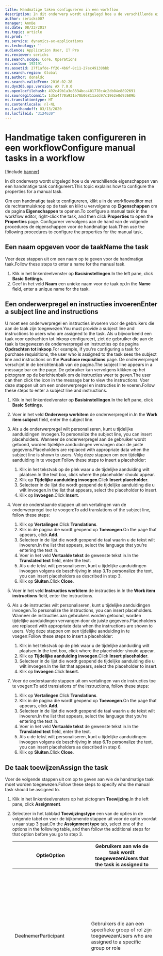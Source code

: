 ```yaml
---
title: Handmatige taken configureren in een workflow
description: In dit onderwerp wordt uitgelegd hoe u de verschillende eigenschappen van een handmatige taak configureert.
author: sericks007
manager: AnnBe
ms.date: 08/23/2017
ms.topic: article
ms.prod: ''
ms.service: dynamics-ax-applications
ms.technology: ''
audience: Application User, IT Pro
ms.reviewer: sericks
ms.search.scope: Core, Operations
ms.custom: 192191
ms.assetid: 27f1afde-ff26-4b6f-8c11-27ec49130bbb
ms.search.region: Global
ms.author: donaldc
ms.search.validFrom: 2016-02-28
ms.dyn365.ops.version: AX 7.0.0
ms.openlocfilehash: 492c49b1a3e8334bca401770c4c2db04e8892691
ms.sourcegitcommit: 1d5a4f70a931e78b06811add97c1962e8d93689b
ms.translationtype: HT
ms.contentlocale: nl-NL
ms.lasthandoff: 03/13/2020
ms.locfileid: "3124630"
---
```

# <a name="configure-manual-tasks-in-a-workflow"></a><span data-ttu-id="1e7c2-103">Handmatige taken configureren in een workflow</span><span class="sxs-lookup"><span data-stu-id="1e7c2-103">Configure manual tasks in a workflow</span></span>

[!include [banner](../includes/banner.md)]

<span data-ttu-id="1e7c2-104">In dit onderwerp wordt uitgelegd hoe u de verschillende eigenschappen van een handmatige taak configureert.</span><span class="sxs-lookup"><span data-stu-id="1e7c2-104">This topic explains how to configure the properties for a manual task.</span></span>

<span data-ttu-id="1e7c2-105">Om een handmatige taak te configureren, klikt u in de workfloweditor met de rechtermuisknop op de taak en klikt u vervolgens op **Eigenschappen** om de pagina **Eigenschappen** te openen.</span><span class="sxs-lookup"><span data-stu-id="1e7c2-105">To configure a manual task in the workflow editor, right-click the task, and then click **Properties** to open the **Properties** page.</span></span> <span data-ttu-id="1e7c2-106">Configureer vervolgens aan de hand van de volgende procedures de eigenschappen voor de handmatige taak.</span><span class="sxs-lookup"><span data-stu-id="1e7c2-106">Then use the following procedures to configure the properties for the manual task.</span></span>

## <a name="name-the-task"></a><span data-ttu-id="1e7c2-107">Een naam opgeven voor de taak</span><span class="sxs-lookup"><span data-stu-id="1e7c2-107">Name the task</span></span>

<span data-ttu-id="1e7c2-108">Voer deze stappen uit om een naam op te geven voor de handmatige taak.</span><span class="sxs-lookup"><span data-stu-id="1e7c2-108">Follow these steps to enter a name for the manual task.</span></span>

1. <span data-ttu-id="1e7c2-109">Klik in het linkerdeelvenster op **Basisinstellingen**.</span><span class="sxs-lookup"><span data-stu-id="1e7c2-109">In the left pane, click **Basic Settings**.</span></span>
2. <span data-ttu-id="1e7c2-110">Geef in het veld **Naam** een unieke naam voor de taak op.</span><span class="sxs-lookup"><span data-stu-id="1e7c2-110">In the **Name** field, enter a unique name for the task.</span></span>

## <a name="enter-a-subject-line-and-instructions"></a><span data-ttu-id="1e7c2-111">Een onderwerpregel en instructies invoeren</span><span class="sxs-lookup"><span data-stu-id="1e7c2-111">Enter a subject line and instructions</span></span>

<span data-ttu-id="1e7c2-112">U moet een onderwerpregel en instructies invoeren voor de gebruikers die aan de taak zijn toegewezen.</span><span class="sxs-lookup"><span data-stu-id="1e7c2-112">You must provide a subject line and instructions to users who are assigned to the task.</span></span> <span data-ttu-id="1e7c2-113">Als u bijvoorbeeld een taak voor opdrachten tot inkoop configureert, ziet de gebruiker die aan de taak is toegewezen de onderwerpregel en instructies op de pagina **Opdrachten tot inkoop**.</span><span class="sxs-lookup"><span data-stu-id="1e7c2-113">For example, if you're configuring a task for purchase requisitions, the user who is assigned to the task sees the subject line and instructions on the **Purchase requisitions** page.</span></span> <span data-ttu-id="1e7c2-114">De onderwerpregel verschijnt in de berichtenbalk van de pagina.</span><span class="sxs-lookup"><span data-stu-id="1e7c2-114">The subject line appears in a message bar on the page.</span></span> <span data-ttu-id="1e7c2-115">De gebruiker kan vervolgens klikken op het pictogram op de berichtenbalk om de instructies weer te geven.</span><span class="sxs-lookup"><span data-stu-id="1e7c2-115">The user can then click the icon in the message bar to view the instructions.</span></span> <span data-ttu-id="1e7c2-116">Voer deze stappen uit om een onderwerpregel en instructies in te voeren.</span><span class="sxs-lookup"><span data-stu-id="1e7c2-116">Follow these steps to enter a subject line and instructions.</span></span>

1. <span data-ttu-id="1e7c2-117">Klik in het linkerdeelvenster op **Basisinstellingen**.</span><span class="sxs-lookup"><span data-stu-id="1e7c2-117">In the left pane, click **Basic Settings**.</span></span>
2. <span data-ttu-id="1e7c2-118">Voer in het veld **Onderwerp werkitem** de onderwerpregel in.</span><span class="sxs-lookup"><span data-stu-id="1e7c2-118">In the **Work item subject** field, enter the subject line.</span></span>
3. <span data-ttu-id="1e7c2-119">Als u de onderwerpregel wilt personaliseren, kunt u tijdelijke aanduidingen invoegen.</span><span class="sxs-lookup"><span data-stu-id="1e7c2-119">To personalize the subject line, you can insert placeholders.</span></span> <span data-ttu-id="1e7c2-120">Wanneer de onderwerpregel aan de gebruiker wordt getoond, worden tijdelijke aanduidingen vervangen door de juiste gegevens.</span><span class="sxs-lookup"><span data-stu-id="1e7c2-120">Placeholders are replaced with appropriate data when the subject line is shown to users.</span></span> <span data-ttu-id="1e7c2-121">Volg deze stappen om een tijdelijke aanduiding in te voegen:</span><span class="sxs-lookup"><span data-stu-id="1e7c2-121">Follow these steps to insert a placeholder:</span></span>

    1. <span data-ttu-id="1e7c2-122">Klik in het tekstvak op de plek waar u de tijdelijke aanduiding wilt plaatsen.</span><span class="sxs-lookup"><span data-stu-id="1e7c2-122">In the text box, click where the placeholder should appear.</span></span>
    2. <span data-ttu-id="1e7c2-123">Klik op **Tijdelijke aanduiding invoegen**.</span><span class="sxs-lookup"><span data-stu-id="1e7c2-123">Click **Insert placeholder**.</span></span>
    3. <span data-ttu-id="1e7c2-124">Selecteer in de lijst die wordt geopend de tijdelijke aanduiding die u wilt invoegen.</span><span class="sxs-lookup"><span data-stu-id="1e7c2-124">In the list that appears, select the placeholder to insert.</span></span>
    4. <span data-ttu-id="1e7c2-125">Klik op **Invoegen**.</span><span class="sxs-lookup"><span data-stu-id="1e7c2-125">Click **Insert**.</span></span>

4. <span data-ttu-id="1e7c2-126">Voer de onderstaande stappen uit om vertalingen van de onderwerpregel toe te voegen:</span><span class="sxs-lookup"><span data-stu-id="1e7c2-126">To add translations of the subject line, follow these steps:</span></span>

    1. <span data-ttu-id="1e7c2-127">Klik op **Vertalingen**.</span><span class="sxs-lookup"><span data-stu-id="1e7c2-127">Click **Translations**.</span></span>
    2. <span data-ttu-id="1e7c2-128">Klik in de pagina die wordt geopend op **Toevoegen**.</span><span class="sxs-lookup"><span data-stu-id="1e7c2-128">On the page that appears, click **Add**.</span></span>
    3. <span data-ttu-id="1e7c2-129">Selecteer in de lijst die wordt geopend de taal waarin u de tekst wilt invoeren.</span><span class="sxs-lookup"><span data-stu-id="1e7c2-129">In the list that appears, select the language that you're entering the text in.</span></span>
    4. <span data-ttu-id="1e7c2-130">Voer in het veld **Vertaalde tekst** de gewenste tekst in.</span><span class="sxs-lookup"><span data-stu-id="1e7c2-130">In the **Translated text** field, enter the text.</span></span>
    5. <span data-ttu-id="1e7c2-131">Als u de tekst wilt personaliseren, kunt u tijdelijke aanduidingen invoegen volgens de beschrijving in stap 3.</span><span class="sxs-lookup"><span data-stu-id="1e7c2-131">To personalize the text, you can insert placeholders as described in step 3.</span></span>
    6. <span data-ttu-id="1e7c2-132">Klik op **Sluiten**.</span><span class="sxs-lookup"><span data-stu-id="1e7c2-132">Click **Close**.</span></span>

5. <span data-ttu-id="1e7c2-133">Voer in het veld **Instructies werkitem** de instructies in.</span><span class="sxs-lookup"><span data-stu-id="1e7c2-133">In the **Work item instructions** field, enter the instructions.</span></span>
6. <span data-ttu-id="1e7c2-134">Als u de instructies wilt personaliseren, kunt u tijdelijke aanduidingen invoegen.</span><span class="sxs-lookup"><span data-stu-id="1e7c2-134">To personalize the instructions, you can insert placeholders.</span></span> <span data-ttu-id="1e7c2-135">Wanneer de instructies aan gebruikers worden getoond, worden tijdelijke aanduidingen vervangen door de juiste gegevens.</span><span class="sxs-lookup"><span data-stu-id="1e7c2-135">Placeholders are replaced with appropriate data when the instructions are shown to users.</span></span> <span data-ttu-id="1e7c2-136">Volg deze stappen om een tijdelijke aanduiding in te voegen:</span><span class="sxs-lookup"><span data-stu-id="1e7c2-136">Follow these steps to insert a placeholder:</span></span>

    1. <span data-ttu-id="1e7c2-137">Klik in het tekstvak op de plek waar u de tijdelijke aanduiding wilt plaatsen.</span><span class="sxs-lookup"><span data-stu-id="1e7c2-137">In the text box, click where the placeholder should appear.</span></span>
    2. <span data-ttu-id="1e7c2-138">Klik op **Tijdelijke aanduiding invoegen**.</span><span class="sxs-lookup"><span data-stu-id="1e7c2-138">Click **Insert placeholder**.</span></span>
    3. <span data-ttu-id="1e7c2-139">Selecteer in de lijst die wordt geopend de tijdelijke aanduiding die u wilt invoegen.</span><span class="sxs-lookup"><span data-stu-id="1e7c2-139">In the list that appears, select the placeholder to insert.</span></span>
    4. <span data-ttu-id="1e7c2-140">Klik op **Invoegen**.</span><span class="sxs-lookup"><span data-stu-id="1e7c2-140">Click **Insert**.</span></span>

7. <span data-ttu-id="1e7c2-141">Voer de onderstaande stappen uit om vertalingen van de instructies toe te voegen:</span><span class="sxs-lookup"><span data-stu-id="1e7c2-141">To add translations of the instructions, follow these steps:</span></span>

    1. <span data-ttu-id="1e7c2-142">Klik op **Vertalingen**.</span><span class="sxs-lookup"><span data-stu-id="1e7c2-142">Click **Translations**.</span></span>
    2. <span data-ttu-id="1e7c2-143">Klik in de pagina die wordt geopend op **Toevoegen**.</span><span class="sxs-lookup"><span data-stu-id="1e7c2-143">On the page that appears, click **Add**.</span></span>
    3. <span data-ttu-id="1e7c2-144">Selecteer in de lijst die wordt geopend de taal waarin u de tekst wilt invoeren.</span><span class="sxs-lookup"><span data-stu-id="1e7c2-144">In the list that appears, select the language that you're entering the text in.</span></span>
    4. <span data-ttu-id="1e7c2-145">Voer in het veld **Vertaalde tekst** de gewenste tekst in.</span><span class="sxs-lookup"><span data-stu-id="1e7c2-145">In the **Translated text** field, enter the text.</span></span>
    5. <span data-ttu-id="1e7c2-146">Als u de tekst wilt personaliseren, kunt u tijdelijke aanduidingen invoegen volgens de beschrijving in stap 6.</span><span class="sxs-lookup"><span data-stu-id="1e7c2-146">To personalize the text, you can insert placeholders as described in step 6.</span></span>
    6. <span data-ttu-id="1e7c2-147">Klik op **Sluiten**.</span><span class="sxs-lookup"><span data-stu-id="1e7c2-147">Click **Close**.</span></span>

## <a name="assign-the-task"></a><span data-ttu-id="1e7c2-148">De taak toewijzen</span><span class="sxs-lookup"><span data-stu-id="1e7c2-148">Assign the task</span></span>

<span data-ttu-id="1e7c2-149">Voer de volgende stappen uit om op te geven aan wie de handmatige taak moet worden toegewezen.</span><span class="sxs-lookup"><span data-stu-id="1e7c2-149">Follow these steps to specify who the manual task should be assigned to.</span></span>

1. <span data-ttu-id="1e7c2-150">Klik in het linkerdeelvensters op het pictogram **Toewijzing**.</span><span class="sxs-lookup"><span data-stu-id="1e7c2-150">In the left pane, click **Assignment**.</span></span>
2. <span data-ttu-id="1e7c2-151">Selecteer in het tabblad **Toewijzingstype** een van de opties in de volgende tabel en voer de bijkomende stappen uit voor de optie voordat u naar stap 3 gaat.</span><span class="sxs-lookup"><span data-stu-id="1e7c2-151">On the **Assignment type** tab, select one of the options in the following table, and then follow the additional steps for that option before you go to step 3.</span></span>

    <table>
    <thead>
    <tr>
    <th><span data-ttu-id="1e7c2-152">Optie</span><span class="sxs-lookup"><span data-stu-id="1e7c2-152">Option</span></span></th>
    <th><span data-ttu-id="1e7c2-153">Gebruikers aan wie de taak wordt toegewezen</span><span class="sxs-lookup"><span data-stu-id="1e7c2-153">Users that the task is assigned to</span></span></th>
    <th><span data-ttu-id="1e7c2-154">Bijkomende stappen</span><span class="sxs-lookup"><span data-stu-id="1e7c2-154">Additional steps</span></span></th>
    </tr>
    </thead>
    <tbody>
    <tr>
    <td><span data-ttu-id="1e7c2-155">Deelnemer</span><span class="sxs-lookup"><span data-stu-id="1e7c2-155">Participant</span></span></td>
    <td><span data-ttu-id="1e7c2-156">Gebruikers die aan een specifieke groep of rol zijn toegewezen</span><span class="sxs-lookup"><span data-stu-id="1e7c2-156">Users who are assigned to a specific group or role</span></span></td>
    <td>
    <ol>
    <li><span data-ttu-id="1e7c2-157">Selecteer op het tabblad <strong>Op rol gebaseerd</strong> de optie <strong>Deelnemer</strong> en selecteer vervolgens in de lijst <strong>Type deelnemer</strong> het type groep of rol waaraan u de taak wilt toewijzen.</span><span class="sxs-lookup"><span data-stu-id="1e7c2-157">After you select <strong>Participant</strong>, on the <strong>Role based</strong> tab, in the <strong>Type of participant</strong> list, select the type of group or role to assign the task to.</span></span></li>
    <li><span data-ttu-id="1e7c2-158">Selecteer in de lijst <strong>Deelnemer</strong> de groep of rol waaraan u de taak wilt toewijzen.</span><span class="sxs-lookup"><span data-stu-id="1e7c2-158">In the <strong>Participant</strong> list, select the group or role to assign the task to.</span></span></li>
    </ol>
    </td>
    </tr>
    <tr>
    <td><span data-ttu-id="1e7c2-159">Hiërarchie</span><span class="sxs-lookup"><span data-stu-id="1e7c2-159">Hierarchy</span></span></td>
    <td><span data-ttu-id="1e7c2-160">Gebruikers in een specifieke organisatiehiërarchie</span><span class="sxs-lookup"><span data-stu-id="1e7c2-160">Users in a specific organizational hierarchy</span></span></td>
    <td>
    <ol>
    <li><span data-ttu-id="1e7c2-161">Selecteer op het tabblad <strong>Hiërarchieselectie</strong> de optie <strong>Hiërarchie</strong> en selecteer vervolgens in de lijst <strong>Type hiërarchie</strong> het type hiërarchie waaraan u de taak wilt toewijzen.</span><span class="sxs-lookup"><span data-stu-id="1e7c2-161">After you select <strong>Hierarchy</strong>, on the <strong>Hierarchy selection</strong> tab, in the <strong>Hierarchy type</strong> list, select the type of hierarchy to assign the task to.</span></span></li>
    <li><span data-ttu-id="1e7c2-162">Het systeem moet een bereik van gebruikersnamen uit de hiërarchie ophalen.</span><span class="sxs-lookup"><span data-stu-id="1e7c2-162">The system must retrieve a range of user names from the hierarchy.</span></span> <span data-ttu-id="1e7c2-163">Deze namen vertegenwoordigen gebruikers waaraan de taak kan worden toegewezen.</span><span class="sxs-lookup"><span data-stu-id="1e7c2-163">These names represent users that the task can be assigned to.</span></span> <span data-ttu-id="1e7c2-164">Volg deze stappen om het beginpunt en eindpunt van het bereik op te geven voor gebruikersnamen die het systeem ophaalt:</span><span class="sxs-lookup"><span data-stu-id="1e7c2-164">Follow these steps to specify the starting point and ending point of the range of user names that the system retrieves:</span></span> <ol>
    <li><span data-ttu-id="1e7c2-165">Geef het beginpunt op door een persoon te selecteren in de lijst <strong>Beginnen vanaf</strong>.</span><span class="sxs-lookup"><span data-stu-id="1e7c2-165">To specify the starting point, select a person in the <strong>Start from</strong> list.</span></span></li>
    <li><span data-ttu-id="1e7c2-166">Klik op <strong>Voorwaarde toevoegen</strong> om het eindpunt op te geven.</span><span class="sxs-lookup"><span data-stu-id="1e7c2-166">To specify the ending point, click <strong>Add condition</strong>.</span></span> <span data-ttu-id="1e7c2-167">Geef vervolgens een voorwaarde op die bepaalt bij welk punt in de hiërarchie stopt met het ophalen van namen.</span><span class="sxs-lookup"><span data-stu-id="1e7c2-167">Then enter a condition that determines where in the hierarchy the system stops retrieving names.</span></span></li>
    </ol>
    </li>
    <li><span data-ttu-id="1e7c2-168">Geeft op het tabblad <strong>Hiërarchieopties</strong> op aan welke gebruikers in het bereik de taak moet worden toegewezen:</span><span class="sxs-lookup"><span data-stu-id="1e7c2-168">On the <strong>Hierarchy options</strong> tab, specify which users in the range the task should be assigned to:</span></span> <ul>
    <li><span data-ttu-id="1e7c2-169"><strong>Aan alle opgehaalde gebruikers toewijzen</strong>: de taak wordt toegewezen aan alle gebruikers in het bereik.</span><span class="sxs-lookup"><span data-stu-id="1e7c2-169"><strong>Assign to all users retrieved</strong> – The task is assigned to all users in the range.</span></span></li>
    <li><span data-ttu-id="1e7c2-170"><strong>Alleen aan laatst opgehaalde gebruiker toewijzen</strong>: de taak wordt alleen aan de laatste gebruiker in het bereik toegewezen.</span><span class="sxs-lookup"><span data-stu-id="1e7c2-170"><strong>Assign only to last user retrieved</strong> – The task is assigned to only the last user in the range.</span></span></li>
    <li><span data-ttu-id="1e7c2-171"><strong>Gebruikers met de volgende status uitsluiten</strong>: de taak wordt niet toegewezen aan een gebruiker in het bereik die aan een specifieke voorwaarde voldoet.</span><span class="sxs-lookup"><span data-stu-id="1e7c2-171"><strong>Exclude users with the following condition</strong> – The task isn't assigned to users in the range who meet a specific condition.</span></span> <span data-ttu-id="1e7c2-172">Klik op <strong>Voorwaarde toevoegen</strong> om de voorwaarde op te geven.</span><span class="sxs-lookup"><span data-stu-id="1e7c2-172">Click <strong>Add condition</strong> to specify the condition.</span></span></li>
    </ul>
    </li>
    </ol>
    </td>
    </tr>
    <tr>
    <td><span data-ttu-id="1e7c2-173">Werkstroomgebruiker</span><span class="sxs-lookup"><span data-stu-id="1e7c2-173">Workflow user</span></span></td>
    <td><span data-ttu-id="1e7c2-174">Gebruikers in de huidige workflow</span><span class="sxs-lookup"><span data-stu-id="1e7c2-174">Users in the current workflow</span></span></td>
    <td>
    <ul>
    <li><span data-ttu-id="1e7c2-175">Selecteer op het tabblad <strong>Workflowgebruiker</strong> de optie <strong>Workflowgebruiker</strong>. Selecteer dan in de lijst <strong>Workflowgebruiker</strong> een gebruiker die aan de workflow deelneemt.</span><span class="sxs-lookup"><span data-stu-id="1e7c2-175">After you select <strong>Workflow user</strong>, on the <strong>Workflow user</strong> tab, in the <strong>Workflow user</strong> list, select a user who participates in the workflow.</span></span></li>
    </ul>
    </td>
    </tr>
    <tr>
    <td><span data-ttu-id="1e7c2-176">Gebruiker</span><span class="sxs-lookup"><span data-stu-id="1e7c2-176">User</span></span></td>
    <td><span data-ttu-id="1e7c2-177">Specifieke gebruikers</span><span class="sxs-lookup"><span data-stu-id="1e7c2-177">Specific users</span></span></td>
    <td>
    <ol>
    <li><span data-ttu-id="1e7c2-178">Selecteer <strong>Gebruiker</strong> en klik op het tabblad <strong>Gebruiker</strong>.</span><span class="sxs-lookup"><span data-stu-id="1e7c2-178">After you select <strong>User</strong>, click the <strong>User</strong> tab.</span></span></li>
    <li><span data-ttu-id="1e7c2-179">De lijst <strong>Beschikbare gebruikers</strong> bevat alle gebruikers.</span><span class="sxs-lookup"><span data-stu-id="1e7c2-179">The <strong>Available users</strong> list includes all users.</span></span> <span data-ttu-id="1e7c2-180">Selecteer de gebruikers aan wie u de taak wilt toewijzen en verplaats deze gebruikers naar de lijst <strong>Geselecteerde gebruikers</strong>.</span><span class="sxs-lookup"><span data-stu-id="1e7c2-180">Select the users to assign the task to, and then move those users to the <strong>Selected users</strong> list.</span></span></li>
    </ol>
    </td>
    </tr>
    <tr>
    <td><span data-ttu-id="1e7c2-181">Wachtrij</span><span class="sxs-lookup"><span data-stu-id="1e7c2-181">Queue</span></span></td>
    <td><span data-ttu-id="1e7c2-182">Een wachtrij voor werkitems</span><span class="sxs-lookup"><span data-stu-id="1e7c2-182">A work item queue</span></span></td>
    <td>
    <ol>
    <li><span data-ttu-id="1e7c2-183">Selecteer het tabblad <strong>Wachtrij</strong> en klik op het tabblad <strong>Wachtrijgebaseerd</strong>.</span><span class="sxs-lookup"><span data-stu-id="1e7c2-183">After you select <strong>Queue</strong>, click the <strong>Queue based</strong> tab.</span></span></li>
    <li><span data-ttu-id="1e7c2-184">Voer deze stappen uit om de taak aan een specifieke wachtrij toe te wijzen:</span><span class="sxs-lookup"><span data-stu-id="1e7c2-184">To assign the task to a specific queue, follow these steps:</span></span> <ol>
    <li><span data-ttu-id="1e7c2-185">Selecteer in de lijst <strong>Wachtrijtype</strong> de waarde <strong>Wachtrijen voor werkitems</strong>.</span><span class="sxs-lookup"><span data-stu-id="1e7c2-185">In the <strong>Queue type</strong> list, select <strong>Work item queues</strong>.</span></span></li>
    <li><span data-ttu-id="1e7c2-186">Selecteer in de lijst <strong>Wachtrijnaam</strong> de gewenste wachtrij.</span><span class="sxs-lookup"><span data-stu-id="1e7c2-186">In the <strong>Queue name</strong> list, select the queue.</span></span></li>
    </ol>
    </li>
    <li><span data-ttu-id="1e7c2-187">Als een specifieke voorwaarde moet bepalen aan welke wachtrij de taak wordt toegewezen, volgt u deze stappen:</span><span class="sxs-lookup"><span data-stu-id="1e7c2-187">If a specific condition should determine which queue the task is assigned to, follow these steps:</span></span> <ol>
    <li><span data-ttu-id="1e7c2-188">Selecteer in de lijst <strong>Wachtrijtype</strong> de waarde <strong>Voorwaardelijke wachtrijen voor werkitems</strong>.</span><span class="sxs-lookup"><span data-stu-id="1e7c2-188">In the <strong>Queue type</strong> list, select <strong>Conditional work item queues</strong>.</span></span></li>
    <li><span data-ttu-id="1e7c2-189">Selecteer in de lijst <strong>Wachtrijnaam</strong> de waarde <strong>Voorwaardelijke wachtrij</strong>.</span><span class="sxs-lookup"><span data-stu-id="1e7c2-189">In the <strong>Queue name</strong> list, select <strong>Conditional queue</strong>.</span></span></li>
    </ol>
    </li>
    </ol>
    <blockquote>[!NOTE] <span data-ttu-id="1e7c2-190">Deze optie wordt alleen bij enkele workflows toegepast, zoals Aanvraagbeheer.</span><span class="sxs-lookup"><span data-stu-id="1e7c2-190">This option is used for only a few workflows, such as Case management.</span></span></blockquote>
    </td>
    </tr>
    </tbody>
    </table>

3. <span data-ttu-id="1e7c2-191">Geef op het tabblad **Tijdslimiet** in het veld **Duur** aan hoeveel tijd de gebruiker heeft om de taak uit te voeren.</span><span class="sxs-lookup"><span data-stu-id="1e7c2-191">On the **Time limit** tab, in the **Duration** field, specify how much time the user has to complete the task.</span></span> <span data-ttu-id="1e7c2-192">Een van de volgende opties selecteren:</span><span class="sxs-lookup"><span data-stu-id="1e7c2-192">Select one of the following options:</span></span>

    - <span data-ttu-id="1e7c2-193">**Uren**: voer het aantal uren in dat de gebruiker heeft om de taak uit te voeren.</span><span class="sxs-lookup"><span data-stu-id="1e7c2-193">**Hours** – Enter the number of hours that the user has to complete the task.</span></span> <span data-ttu-id="1e7c2-194">Selecteer vervolgens de kalender die uw organisatie gebruikt en voer informatie in over de werkweek van uw organisatie.</span><span class="sxs-lookup"><span data-stu-id="1e7c2-194">Then select the calendar that your organization uses, and enter information about your organization's work week.</span></span>
    - <span data-ttu-id="1e7c2-195">**Dagen**: voer het aantal dagen in dat de gebruiker heeft om de taak uit te voeren.</span><span class="sxs-lookup"><span data-stu-id="1e7c2-195">**Days** – Enter the number of days that the user has to complete the task.</span></span> <span data-ttu-id="1e7c2-196">Selecteer vervolgens de kalender die uw organisatie gebruikt en voer informatie in over de werkweek van uw organisatie.</span><span class="sxs-lookup"><span data-stu-id="1e7c2-196">Then select the calendar that your organization uses, and enter information about your organization's work week.</span></span>
    - <span data-ttu-id="1e7c2-197">**Weken**: voer het aantal weken in dat de gebruiker heeft om de taak uit te voeren.</span><span class="sxs-lookup"><span data-stu-id="1e7c2-197">**Weeks** – Enter the number of weeks that the user has to complete the task.</span></span>
    - <span data-ttu-id="1e7c2-198">**Maanden**: selecteer de dag en week waarop de gebruiker de taak uiterlijk moet hebben voltooid.</span><span class="sxs-lookup"><span data-stu-id="1e7c2-198">**Months** – Select the day and week that the user must complete the task by.</span></span> <span data-ttu-id="1e7c2-199">U kunt bijvoorbeeld aangeven dat de gebruiker de taak uiterlijk moet hebben voltooid op de vrijdag in de derde week van de maand.</span><span class="sxs-lookup"><span data-stu-id="1e7c2-199">For example, you might want the user to complete the task by Friday of the third week of the month.</span></span>
    - <span data-ttu-id="1e7c2-200">**Jaren**: selecteer de dag, week en maand waarop de gebruiker de taak uiterlijk moet hebben voltooid.</span><span class="sxs-lookup"><span data-stu-id="1e7c2-200">**Years** – Select the day, week, and month that the user must complete the task by.</span></span> <span data-ttu-id="1e7c2-201">U kunt bijvoorbeeld aangeven dat de gebruiker de taak uiterlijk moet hebben voltooid op de vrijdag in de derde week van december.</span><span class="sxs-lookup"><span data-stu-id="1e7c2-201">For example, you might want the user to complete the task by Friday of the third week of December.</span></span>

    <span data-ttu-id="1e7c2-202">Als de gebruiker de taak niet binnen de toegekende tijd voltooit, wordt de taak achterstallig.</span><span class="sxs-lookup"><span data-stu-id="1e7c2-202">If the user doesn't complete the task in the allotted time, the task is overdue.</span></span> <span data-ttu-id="1e7c2-203">Een taak die achterstallig is, kan worden geëscaleerd op basis van de opties die u selecteert in het gebied **Escalatie** van deze pagina.</span><span class="sxs-lookup"><span data-stu-id="1e7c2-203">A task that is overdue can be escalated, based on the options that you select in the **Escalation** area of the page.</span></span>

## <a name="specify-what-happens-when-the-task-is-overdue"></a><span data-ttu-id="1e7c2-204">Aangeven wat moet gebeuren wanneer de taak achterstallig is</span><span class="sxs-lookup"><span data-stu-id="1e7c2-204">Specify what happens when the task is overdue</span></span>

<span data-ttu-id="1e7c2-205">Als een gebruiker de handmatige taak niet binnen de toegekende tijd voltooit, wordt de taak achterstallig.</span><span class="sxs-lookup"><span data-stu-id="1e7c2-205">If a user doesn't complete the manual task in the allotted time, the task is overdue.</span></span> <span data-ttu-id="1e7c2-206">Een taak die achterstallig is, kan worden geëscaleerd of automatisch aan een andere gebruiker worden toegewezen.</span><span class="sxs-lookup"><span data-stu-id="1e7c2-206">A task that is overdue can be escalated, or automatically assigned to another user.</span></span> <span data-ttu-id="1e7c2-207">Voer de volgende stappen uit om de taak te escaleren als deze achterstallig is.</span><span class="sxs-lookup"><span data-stu-id="1e7c2-207">Follow these steps to escalate the task if it's overdue.</span></span>

1. <span data-ttu-id="1e7c2-208">Klik in het linkerdeelvenster op **Escalatie**.</span><span class="sxs-lookup"><span data-stu-id="1e7c2-208">In the left pane, click **Escalation**.</span></span>
2. <span data-ttu-id="1e7c2-209">Vink het selectievakje **Escalatiepad gebruiken** aan om een escalatiepad te maken.</span><span class="sxs-lookup"><span data-stu-id="1e7c2-209">Select the **Use escalation path** check box to create an escalation path.</span></span> <span data-ttu-id="1e7c2-210">Het systeem wijst de taak automatisch toe aan de gebruikers die in het escalatiepad zijn vermeld.</span><span class="sxs-lookup"><span data-stu-id="1e7c2-210">The system automatically assigns the task to the users who are listed in the escalation path.</span></span> <span data-ttu-id="1e7c2-211">De volgende tabel kan bijvoorbeeld een escalatiepad voorstellen.</span><span class="sxs-lookup"><span data-stu-id="1e7c2-211">For example, the following table represents an escalation path.</span></span>

    | <span data-ttu-id="1e7c2-212">Reeks</span><span class="sxs-lookup"><span data-stu-id="1e7c2-212">Sequence</span></span> | <span data-ttu-id="1e7c2-213">Escalatiepad</span><span class="sxs-lookup"><span data-stu-id="1e7c2-213">Escalation path</span></span>      |
    |----------|----------------------|
    | <span data-ttu-id="1e7c2-214">1</span><span class="sxs-lookup"><span data-stu-id="1e7c2-214">1</span></span>        | <span data-ttu-id="1e7c2-215">Toewijzen aan: Diana</span><span class="sxs-lookup"><span data-stu-id="1e7c2-215">Assign to: Donna</span></span>     |
    | <span data-ttu-id="1e7c2-216">2</span><span class="sxs-lookup"><span data-stu-id="1e7c2-216">2</span></span>        | <span data-ttu-id="1e7c2-217">Toewijzen aan: Erica</span><span class="sxs-lookup"><span data-stu-id="1e7c2-217">Assign to: Erin</span></span>      |
    | <span data-ttu-id="1e7c2-218">3</span><span class="sxs-lookup"><span data-stu-id="1e7c2-218">3</span></span>        | <span data-ttu-id="1e7c2-219">Laatste actie: Afwijzen</span><span class="sxs-lookup"><span data-stu-id="1e7c2-219">Final action: Reject</span></span> |

    <span data-ttu-id="1e7c2-220">In dit voorbeeld wordt de achterstallige taak door het systeem automatisch toegewezen aan Diana.</span><span class="sxs-lookup"><span data-stu-id="1e7c2-220">In this example, the system assigns the overdue task to Donna.</span></span> <span data-ttu-id="1e7c2-221">Als Diana niet tijdig de taak voltooit, wordt de taak door het systeem toegewezen aan Erica.</span><span class="sxs-lookup"><span data-stu-id="1e7c2-221">If Donna doesn't complete the task in the allotted time, the system assigns the task to Erin.</span></span> <span data-ttu-id="1e7c2-222">Als Erica niet tijdig de taak voltooit, wijst het systeem het document af dat ter verwerking is ingediend.</span><span class="sxs-lookup"><span data-stu-id="1e7c2-222">If Erin doesn't complete the task in the allotted time, the system rejects the document that was submitted for processing.</span></span>

3. <span data-ttu-id="1e7c2-223">Klik op **Escalatie toevoegen** om gebruikers toe te voegen aan het escalatiepad.</span><span class="sxs-lookup"><span data-stu-id="1e7c2-223">To add a user to the escalation path, click **Add escalation**.</span></span> <span data-ttu-id="1e7c2-224">Selecteer in het tabblad **Toewijzingstype** een van de opties in de volgende tabel en voer de bijkomende stappen uit voor de optie voordat u naar stap 4 gaat.</span><span class="sxs-lookup"><span data-stu-id="1e7c2-224">On the **Assignment type** tab, select one of the options in the following table, and then follow the additional steps for that option before you go to step 4.</span></span>

    <table>
    <thead>
    <tr>
    <th><span data-ttu-id="1e7c2-225">Optie</span><span class="sxs-lookup"><span data-stu-id="1e7c2-225">Option</span></span></th>
    <th><span data-ttu-id="1e7c2-226">Gebruikers naar wie de taak wordt geëscaleerd</span><span class="sxs-lookup"><span data-stu-id="1e7c2-226">Users that the task is escalated to</span></span></th>
    <th><span data-ttu-id="1e7c2-227">Bijkomende stappen</span><span class="sxs-lookup"><span data-stu-id="1e7c2-227">Additional steps</span></span></th>
    </tr>
    </thead>
    <tbody>
    <tr>
    <td><span data-ttu-id="1e7c2-228">Hiërarchie</span><span class="sxs-lookup"><span data-stu-id="1e7c2-228">Hierarchy</span></span></td>
    <td><span data-ttu-id="1e7c2-229">Gebruikers in een specifieke organisatiehiërarchie</span><span class="sxs-lookup"><span data-stu-id="1e7c2-229">Users in a specific organizational hierarchy</span></span></td>
    <td>
    <ol>
    <li><span data-ttu-id="1e7c2-230">Selecteer op het tabblad <strong>Hiërarchieselectie</strong> de optie <strong>Hiërarchie</strong> en selecteer vervolgens in de lijst <strong>Type hiërarchie</strong> het type hiërarchie waarnaar u de taak wilt escaleren.</span><span class="sxs-lookup"><span data-stu-id="1e7c2-230">After you select <strong>Hierarchy</strong>, on the <strong>Hierarchy selection</strong> tab, in the <strong>Hierarchy type</strong> list, select the type of hierarchy to escalate the task to.</span></span></li>
    <li><span data-ttu-id="1e7c2-231">Het systeem moet een bereik van gebruikersnamen uit de hiërarchie ophalen.</span><span class="sxs-lookup"><span data-stu-id="1e7c2-231">The system must retrieve a range of user names from the hierarchy.</span></span> <span data-ttu-id="1e7c2-232">Deze namen vertegenwoordigen gebruikers waarnaar de taak kan worden geëscaleerd.</span><span class="sxs-lookup"><span data-stu-id="1e7c2-232">These names represent users that the task can be escalated to.</span></span> <span data-ttu-id="1e7c2-233">Volg deze stappen om het beginpunt en eindpunt van het bereik op te geven voor gebruikersnamen die het systeem ophaalt:</span><span class="sxs-lookup"><span data-stu-id="1e7c2-233">Follow these steps to specify the starting point and ending point of the range of user names that the system retrieves:</span></span> <ol>
    <li><span data-ttu-id="1e7c2-234">Geef het beginpunt op door een persoon te selecteren in de lijst <strong>Beginnen vanaf</strong>.</span><span class="sxs-lookup"><span data-stu-id="1e7c2-234">To specify the starting point, select a person in the <strong>Start from</strong> list.</span></span></li>
    <li><span data-ttu-id="1e7c2-235">Klik op <strong>Voorwaarde toevoegen</strong> om het eindpunt op te geven.</span><span class="sxs-lookup"><span data-stu-id="1e7c2-235">To specify the ending point, click <strong>Add condition</strong>.</span></span> <span data-ttu-id="1e7c2-236">Geef vervolgens een voorwaarde op die bepaalt bij welk punt in de hiërarchie stopt met het ophalen van namen.</span><span class="sxs-lookup"><span data-stu-id="1e7c2-236">Then enter a condition that determines where in the hierarchy the system stops retrieving names.</span></span></li>
    </ol>
    </li>
    <li><span data-ttu-id="1e7c2-237">Geeft op het tabblad <strong>Hiërarchieopties</strong> op naar welke gebruikers in het bereik de taak moet worden geëscaleerd:</span><span class="sxs-lookup"><span data-stu-id="1e7c2-237">On the <strong>Hierarchy options</strong> tab, specify which users in the range the task should be escalated to:</span></span> <ul>
    <li><span data-ttu-id="1e7c2-238"><strong>Aan alle opgehaalde gebruikers toewijzen</strong>: de taak wordt geëscaleerd naar alle gebruikers in het bereik.</span><span class="sxs-lookup"><span data-stu-id="1e7c2-238"><strong>Assign to all users retrieved</strong> – The task is escalated to all users in the range.</span></span></li>
    <li><span data-ttu-id="1e7c2-239"><strong>Alleen aan laatst opgehaalde gebruiker toewijzen</strong>: de taak wordt alleen geëscaleerd naar de laatste gebruiker in het bereik.</span><span class="sxs-lookup"><span data-stu-id="1e7c2-239"><strong>Assign only to last user retrieved</strong> – The task is escalated to only the last user in the range.</span></span></li>
    <li><span data-ttu-id="1e7c2-240"><strong>Gebruikers met de volgende status uitsluiten</strong>: de taak wordt niet geëscaleerd naar een gebruiker in het bereik die aan een specifieke voorwaarde voldoet.</span><span class="sxs-lookup"><span data-stu-id="1e7c2-240"><strong>Exclude users with the following condition</strong> – This task isn't escalated to users in the range who meet a specific condition.</span></span> <span data-ttu-id="1e7c2-241">Klik op <strong>Voorwaarde toevoegen</strong> om de voorwaarde op te geven.</span><span class="sxs-lookup"><span data-stu-id="1e7c2-241">Click <strong>Add condition</strong> to specify the condition.</span></span></li>
    </ul>
    </li>
    </ol>
    </td>
    </tr>
    <tr>
    <td><span data-ttu-id="1e7c2-242">Werkstroomgebruiker</span><span class="sxs-lookup"><span data-stu-id="1e7c2-242">Workflow user</span></span></td>
    <td><span data-ttu-id="1e7c2-243">Gebruikers in de huidige workflow</span><span class="sxs-lookup"><span data-stu-id="1e7c2-243">Users in the current workflow</span></span></td>
    <td>
    <ul>
    <li><span data-ttu-id="1e7c2-244">Selecteer op het tabblad <strong>Workflowgebruiker</strong> de optie <strong>Workflowgebruiker</strong>. Selecteer dan in de lijst <strong>Workflowgebruiker</strong> een gebruiker die aan de workflow deelneemt.</span><span class="sxs-lookup"><span data-stu-id="1e7c2-244">After you select <strong>Workflow user</strong>, on the <strong>Workflow user</strong> tab, in the <strong>Workflow user</strong> list, select a user who participates in the workflow.</span></span></li>
    </ul>
    </td>
    </tr>
    <tr>
    <td><span data-ttu-id="1e7c2-245">Gebruiker</span><span class="sxs-lookup"><span data-stu-id="1e7c2-245">User</span></span></td>
    <td><span data-ttu-id="1e7c2-246">Specifieke gebruikers</span><span class="sxs-lookup"><span data-stu-id="1e7c2-246">Specific users</span></span></td>
    <td>
    <ol>
    <li><span data-ttu-id="1e7c2-247">Selecteer <strong>Gebruiker</strong> en klik op het tabblad <strong>Gebruiker</strong>.</span><span class="sxs-lookup"><span data-stu-id="1e7c2-247">After you select <strong>User</strong>, click the <strong>User</strong> tab.</span></span></li>
    <li><span data-ttu-id="1e7c2-248">De lijst <strong>Beschikbare gebruikers</strong> bevat alle gebruikers.</span><span class="sxs-lookup"><span data-stu-id="1e7c2-248">The <strong>Available users</strong> list includes all users.</span></span> <span data-ttu-id="1e7c2-249">Selecteer de gebruikers naar wie u de taak wilt escaleren en verplaats deze gebruikers naar de lijst <strong>Geselecteerde gebruikers</strong>.</span><span class="sxs-lookup"><span data-stu-id="1e7c2-249">Select the users to escalate the task to, and then move those users to the <strong>Selected users</strong> list.</span></span></li>
    </ol>
    </td>
    </tr>
    </tbody>
    </table>

4. <span data-ttu-id="1e7c2-250">Geef op het tabblad **Tijdslimiet** in het veld **Duur** aan hoeveel tijd de gebruiker heeft om de taak uit te voeren.</span><span class="sxs-lookup"><span data-stu-id="1e7c2-250">On the **Time limit** tab, in the **Duration** field, specify how much time the user has to complete the task.</span></span> <span data-ttu-id="1e7c2-251">Een van de volgende opties selecteren:</span><span class="sxs-lookup"><span data-stu-id="1e7c2-251">Select one of the following options:</span></span>

    - <span data-ttu-id="1e7c2-252">**Uren**: voer het aantal uren in dat de gebruiker heeft om de taak uit te voeren.</span><span class="sxs-lookup"><span data-stu-id="1e7c2-252">**Hours** – Enter the number of hours that the user has to complete the task.</span></span> <span data-ttu-id="1e7c2-253">Selecteer vervolgens de kalender die uw organisatie gebruikt en voer informatie in over de werkweek van uw organisatie.</span><span class="sxs-lookup"><span data-stu-id="1e7c2-253">Then select the calendar that your organization uses, and enter information about your organization's work week.</span></span>
    - <span data-ttu-id="1e7c2-254">**Dagen**: voer het aantal dagen in dat de gebruiker heeft om de taak uit te voeren.</span><span class="sxs-lookup"><span data-stu-id="1e7c2-254">**Days** – Enter the number of days that the user has to complete the task.</span></span> <span data-ttu-id="1e7c2-255">Selecteer vervolgens de kalender die uw organisatie gebruikt en voer informatie in over de werkweek van uw organisatie.</span><span class="sxs-lookup"><span data-stu-id="1e7c2-255">Then select the calendar that your organization uses, and enter information about your organization's work week.</span></span>
    - <span data-ttu-id="1e7c2-256">**Weken**: voer het aantal weken in dat de gebruiker heeft om de taak uit te voeren.</span><span class="sxs-lookup"><span data-stu-id="1e7c2-256">**Weeks** – Enter the number of weeks that the user has to complete the task.</span></span>
    - <span data-ttu-id="1e7c2-257">**Maanden**: selecteer de dag en week waarop de gebruiker de taak uiterlijk moet hebben voltooid.</span><span class="sxs-lookup"><span data-stu-id="1e7c2-257">**Months** – Select the day and week that the user must complete the task by.</span></span> <span data-ttu-id="1e7c2-258">U kunt bijvoorbeeld aangeven dat de gebruiker de taak uiterlijk moet hebben voltooid op de vrijdag in de derde week van de maand.</span><span class="sxs-lookup"><span data-stu-id="1e7c2-258">For example, you might want the user to complete the task by Friday of the third week of the month.</span></span>
    - <span data-ttu-id="1e7c2-259">**Jaren**: selecteer de dag, week en maand waarop de gebruiker de taak uiterlijk moet hebben voltooid.</span><span class="sxs-lookup"><span data-stu-id="1e7c2-259">**Years** – Select the day, week, and month that the user must complete the task by.</span></span> <span data-ttu-id="1e7c2-260">U kunt bijvoorbeeld aangeven dat de gebruiker de taak uiterlijk moet hebben voltooid op de vrijdag in de derde week van december.</span><span class="sxs-lookup"><span data-stu-id="1e7c2-260">For example, you might want the user to complete the task by Friday of the third week of December.</span></span>

5. <span data-ttu-id="1e7c2-261">Herhaal stappen 3 tot en met 4 voor elke gebruiker die u aan het escalatiepad wilt toevoegen.</span><span class="sxs-lookup"><span data-stu-id="1e7c2-261">Repeat steps 3 through 4 for each user that should be added to the escalation path.</span></span> <span data-ttu-id="1e7c2-262">U kunt de volgorde van de gebruikers wijzigen.</span><span class="sxs-lookup"><span data-stu-id="1e7c2-262">You can change the order of the users.</span></span>
6. <span data-ttu-id="1e7c2-263">Als de gebruikers in het escalatiepad niet binnen de gestelde tijd de taak voltooit, voert het systeem automatisch actie uit voor de taak</span><span class="sxs-lookup"><span data-stu-id="1e7c2-263">If the users in the escalation path don't complete the task in the allotted time, the system takes action on the task.</span></span> <span data-ttu-id="1e7c2-264">Om de actie in te stellen die het systeem moet uitvoeren, selecteert u de rij **Actie** en klikt u op het tabblad **Actie beëindigen**. Selecteer hier een actie.</span><span class="sxs-lookup"><span data-stu-id="1e7c2-264">To specify the action that the system takes, select the **Action** row, and then, on the **End action** tab, select an action.</span></span>

## <a name="specify-when-the-system-automatically-acts-on-the-task"></a><span data-ttu-id="1e7c2-265">Opgeven wanneer het systeem automatisch op de taak reageert</span><span class="sxs-lookup"><span data-stu-id="1e7c2-265">Specify when the system automatically acts on the task</span></span>

<span data-ttu-id="1e7c2-266">U kunt het systeem zo configureren dat het systeem onder bepaalde voorwaarden automatisch actie onderneemt voor de handmatige taak.</span><span class="sxs-lookup"><span data-stu-id="1e7c2-266">You can configure the system to take action on the manual task if specific conditions are met.</span></span> <span data-ttu-id="1e7c2-267">Stel dat een taak vereist dat een lid van de afdeling Onkostennota´s de ontvangstbewijzen controleert die bij een onkostennota worden ingediend.</span><span class="sxs-lookup"><span data-stu-id="1e7c2-267">For example, a task requires that a member of the Expense reports department review the receipts that are submitted together with an expense report.</span></span> <span data-ttu-id="1e7c2-268">Volgens het bedrijfsbeleid moet deze taak worden uitgevoerd als het totaalbedrag van de onkostennota meer dan 100 EUR bedraagt.</span><span class="sxs-lookup"><span data-stu-id="1e7c2-268">According to company policy, this task must be performed if the total amount of the expense report is more than USD 100.</span></span> <span data-ttu-id="1e7c2-269">In dit scenario kunt u het systeem configureren om de taak automatisch als **Voltooid** te markeren wanneer het totaalbedrag minder is dan 100.</span><span class="sxs-lookup"><span data-stu-id="1e7c2-269">In this scenario, you can configure the system to automatically mark the task as **Complete** when the total amount is less than 100.</span></span> <span data-ttu-id="1e7c2-270">Voer de volgende stappen uit om op te geven wanneer het systeem actie onderneemt op de handmatige taak.</span><span class="sxs-lookup"><span data-stu-id="1e7c2-270">Follow these steps to specify when the system takes action on the manual task.</span></span>

1. <span data-ttu-id="1e7c2-271">Klik in het linkerdeelvenster op **Automatische acties**.</span><span class="sxs-lookup"><span data-stu-id="1e7c2-271">In the left pane, click **Automatic actions**.</span></span>
2. <span data-ttu-id="1e7c2-272">Vink het selectievakje **Automatische acties inschakelen** aan.</span><span class="sxs-lookup"><span data-stu-id="1e7c2-272">Select the **Enable automatic actions** check box.</span></span>
3. <span data-ttu-id="1e7c2-273">Klik op **Voorwaarde toevoegen**.</span><span class="sxs-lookup"><span data-stu-id="1e7c2-273">Click **Add condition**.</span></span>
4. <span data-ttu-id="1e7c2-274">Een voorwaarde invoeren.</span><span class="sxs-lookup"><span data-stu-id="1e7c2-274">Enter a condition.</span></span>
5. <span data-ttu-id="1e7c2-275">Geef desgewenst vereiste extra voorwaarden op.</span><span class="sxs-lookup"><span data-stu-id="1e7c2-275">Enter any additional conditions that are required.</span></span>
6. <span data-ttu-id="1e7c2-276">Voer de volgende stappen uit om te controleren of de door u ingevoerde voorwaarden correct zijn geconfigureerd:</span><span class="sxs-lookup"><span data-stu-id="1e7c2-276">To verify that the conditions that you entered are configured correctly, follow these steps:</span></span>

    1. <span data-ttu-id="1e7c2-277">Klik op **Testen**.</span><span class="sxs-lookup"><span data-stu-id="1e7c2-277">Click **Test**.</span></span>
    2. <span data-ttu-id="1e7c2-278">Ga naar de pagina **Workflowvoorwaarde testen** en selecteer in het gebied **Voorwaarde valideren** een record.</span><span class="sxs-lookup"><span data-stu-id="1e7c2-278">On the **Test workflow condition** page, in the **Validate condition** area, select a record.</span></span>
    3. <span data-ttu-id="1e7c2-279">Klik op **Testen**.</span><span class="sxs-lookup"><span data-stu-id="1e7c2-279">Click **Test**.</span></span> <span data-ttu-id="1e7c2-280">Het systeem evalueert de registratie en bepaalt of het voldoet aan de voorwaarden die u hebt gedefinieerd.</span><span class="sxs-lookup"><span data-stu-id="1e7c2-280">The system evaluates the record to determine whether it meets the conditions that you defined.</span></span>
    4. <span data-ttu-id="1e7c2-281">Klik op **OK** of **Annuleren** om terug te gaan naar de pagina **Eigenschappen**.</span><span class="sxs-lookup"><span data-stu-id="1e7c2-281">Click **OK** or **Cancel** to return to the **Properties** page.</span></span>

7. <span data-ttu-id="1e7c2-282">Selecteer in de lijst **Actie AutoAanvullen** de actie die het systeem op de taak moet uitvoeren.</span><span class="sxs-lookup"><span data-stu-id="1e7c2-282">In the **Auto complete action** list, select the action that the system should take on the task.</span></span>

## <a name="specify-when-notifications-are-sent"></a><span data-ttu-id="1e7c2-283">Opgeven wanneer meldingen worden verzonden</span><span class="sxs-lookup"><span data-stu-id="1e7c2-283">Specify when notifications are sent</span></span>

<span data-ttu-id="1e7c2-284">U kunt meldingen naar gebruikers verzenden wanneer een handmatige taak is gedelegeerd, geëscaleerd, voltooid of afgewezen of wanneer een wijziging is aangevraagd.</span><span class="sxs-lookup"><span data-stu-id="1e7c2-284">You can send notifications to people when a manual task has been delegated, escalated, completed, or rejected, or when a change has been requested.</span></span> <span data-ttu-id="1e7c2-285">Volg deze stappen om op te geven wanneer meldingen moeten worden verzonden en naar wie de meldingen worden verzonden.</span><span class="sxs-lookup"><span data-stu-id="1e7c2-285">Follow these steps to specify when notifications are sent, and who the notifications are sent to.</span></span>

1. <span data-ttu-id="1e7c2-286">Klik in het linkerdeelvenster op **Meldingen**.</span><span class="sxs-lookup"><span data-stu-id="1e7c2-286">In the left pane, click **Notifications**.</span></span>
2. <span data-ttu-id="1e7c2-287">Schakel het selectievakje naast de gebeurtenissen waarvoor meldingen moeten worden verzonden:</span><span class="sxs-lookup"><span data-stu-id="1e7c2-287">Select the check box next to the events that notifications should be sent for:</span></span>

    - <span data-ttu-id="1e7c2-288">**Delegeren**: de taak wordt toegewezen aan een andere gebruiker.</span><span class="sxs-lookup"><span data-stu-id="1e7c2-288">**Delegate** – The task has been assigned to another user.</span></span>
    - <span data-ttu-id="1e7c2-289">**Escaleren**: de toegewezen gebruiker heeft de taak niet binnen de toegekend tijd voltooid.</span><span class="sxs-lookup"><span data-stu-id="1e7c2-289">**Escalate** – The assigned user hasn't completed the task in the allotted time.</span></span>
    - <span data-ttu-id="1e7c2-290">**Voltooien**: de toegewezen gebruiker heeft de taak voltooid.</span><span class="sxs-lookup"><span data-stu-id="1e7c2-290">**Complete** – The assigned user has completed the task.</span></span>
    - <span data-ttu-id="1e7c2-291">**Afwijzen**: de toegewezen gebruiker heeft het aangeboden document afgewezen.</span><span class="sxs-lookup"><span data-stu-id="1e7c2-291">**Reject** – The assigned user has rejected the document that was submitted.</span></span>
    - <span data-ttu-id="1e7c2-292">**Wijziging aanvragen**: de toegewezen gebruiker heeft een wijziging van het ingediende document aangevraagd.</span><span class="sxs-lookup"><span data-stu-id="1e7c2-292">**Request change** – The assigned user has requested a change to the document that was submitted.</span></span>

3. <span data-ttu-id="1e7c2-293">Selecteer de rij voor een gebeurtenis die u in stap 2 hebt geselecteerd.</span><span class="sxs-lookup"><span data-stu-id="1e7c2-293">Select the row for an event that you selected in step 2.</span></span>
4. <span data-ttu-id="1e7c2-294">Geef op het tabblad **Meldingstekst** de tekst van de melding op.</span><span class="sxs-lookup"><span data-stu-id="1e7c2-294">On the **Notification text** tab, in the text box, enter the text of the notification.</span></span>
5. <span data-ttu-id="1e7c2-295">Als u de melding wilt personaliseren, kunt u tijdelijke aanduidingen invoegen.</span><span class="sxs-lookup"><span data-stu-id="1e7c2-295">To personalize the notification, you can insert placeholders.</span></span> <span data-ttu-id="1e7c2-296">Wanneer de melding aan de gebruiker wordt getoond, worden tijdelijke aanduidingen vervangen door de juiste gegevens.</span><span class="sxs-lookup"><span data-stu-id="1e7c2-296">Placeholders are replaced with appropriate information when the notification is shown to users.</span></span> <span data-ttu-id="1e7c2-297">Volg deze stappen om een tijdelijke aanduiding in te voegen:</span><span class="sxs-lookup"><span data-stu-id="1e7c2-297">Follow these steps to insert a placeholder:</span></span>

    1. <span data-ttu-id="1e7c2-298">Klik in het tekstvak op de plek waar u de tijdelijke aanduiding wilt plaatsen.</span><span class="sxs-lookup"><span data-stu-id="1e7c2-298">In the text box, click where the placeholder should appear.</span></span>
    2. <span data-ttu-id="1e7c2-299">Klik op **Tijdelijke aanduiding invoegen**.</span><span class="sxs-lookup"><span data-stu-id="1e7c2-299">Click **Insert placeholder**.</span></span>
    3. <span data-ttu-id="1e7c2-300">Selecteer in de lijst die wordt geopend de tijdelijke aanduiding die u wilt invoegen.</span><span class="sxs-lookup"><span data-stu-id="1e7c2-300">In the list that appears, select the placeholder to insert.</span></span>
    4. <span data-ttu-id="1e7c2-301">Klik op **Invoegen**.</span><span class="sxs-lookup"><span data-stu-id="1e7c2-301">Click **Insert**.</span></span>

6. <span data-ttu-id="1e7c2-302">Voer de onderstaande stappen uit om vertalingen van de melding toe te voegen:</span><span class="sxs-lookup"><span data-stu-id="1e7c2-302">To add translations of the notification, follow these steps:</span></span>

    1. <span data-ttu-id="1e7c2-303">Klik op **Vertalingen**.</span><span class="sxs-lookup"><span data-stu-id="1e7c2-303">Click **Translations**.</span></span>
    2. <span data-ttu-id="1e7c2-304">Klik in de pagina die wordt geopend op **Toevoegen**.</span><span class="sxs-lookup"><span data-stu-id="1e7c2-304">On the page that appears, click **Add**.</span></span>
    3. <span data-ttu-id="1e7c2-305">Selecteer in de lijst die wordt geopend de taal waarin u de tekst wilt invoeren.</span><span class="sxs-lookup"><span data-stu-id="1e7c2-305">In the list that appears, select the language that you're entering the text in.</span></span>
    4. <span data-ttu-id="1e7c2-306">Voer in het veld **Vertaalde tekst** de gewenste tekst in.</span><span class="sxs-lookup"><span data-stu-id="1e7c2-306">In the **Translated text** field, enter the text.</span></span>
    5. <span data-ttu-id="1e7c2-307">Als u de tekst wilt personaliseren, kunt u tijdelijke aanduidingen invoegen volgens de beschrijving in stap 5.</span><span class="sxs-lookup"><span data-stu-id="1e7c2-307">To personalize the text, you can insert placeholders as described in step 5.</span></span>
    6. <span data-ttu-id="1e7c2-308">Klik op **Sluiten**.</span><span class="sxs-lookup"><span data-stu-id="1e7c2-308">Click **Close**.</span></span>

7. <span data-ttu-id="1e7c2-309">Geef op het tabblad **Ontvanger** op aan wie de meldingen moeten worden verzonden.</span><span class="sxs-lookup"><span data-stu-id="1e7c2-309">On the **Recipient** tab, specify who the notifications are sent to.</span></span> <span data-ttu-id="1e7c2-310">Selecteer een van de opties in de volgende tabel en vervolg de bijkomende stappen voor de betreffende optie voordat u naar stap 8 gaat.</span><span class="sxs-lookup"><span data-stu-id="1e7c2-310">Select one of the options in the following table, and then follow the additional steps for that option before you go to step 8.</span></span>

    <table>
    <thead>
    <tr>
    <th><span data-ttu-id="1e7c2-311">Optie</span><span class="sxs-lookup"><span data-stu-id="1e7c2-311">Option</span></span></th>
    <th><span data-ttu-id="1e7c2-312">Ontvangers van meldingen</span><span class="sxs-lookup"><span data-stu-id="1e7c2-312">Notification recipients</span></span></th>
    <th><span data-ttu-id="1e7c2-313">Bijkomende stappen</span><span class="sxs-lookup"><span data-stu-id="1e7c2-313">Additional steps</span></span></th>
    </tr>
    </thead>
    <tbody>
    <tr>
    <td><span data-ttu-id="1e7c2-314">Deelnemer</span><span class="sxs-lookup"><span data-stu-id="1e7c2-314">Participant</span></span></td>
    <td><span data-ttu-id="1e7c2-315">Gebruikers die aan een specifieke groep of rol zijn toegewezen</span><span class="sxs-lookup"><span data-stu-id="1e7c2-315">Users who are assigned to a specific group or role</span></span></td>
    <td>
    <ol>
    <li><span data-ttu-id="1e7c2-316">Selecteer op het tabblad <strong>Op rol gebaseerd</strong> de optie <strong>Deelnemer</strong> en selecteer vervolgens in de lijst <strong>Type deelnemer</strong> het type groep of rol waarnaar u meldingen wilt laten verzenden.</span><span class="sxs-lookup"><span data-stu-id="1e7c2-316">After you select <strong>Participant</strong>, on the <strong>Role based</strong> tab, in the <strong>Type of participant</strong> list, select the type of group or role to send notifications to.</span></span></li>
    <li><span data-ttu-id="1e7c2-317">Selecteer in de lijst <strong>Deelnemer</strong> de groep of rol waarnaar u meldingen wilt verzenden.</span><span class="sxs-lookup"><span data-stu-id="1e7c2-317">In the <strong>Participant</strong> list, select the group or role to send notifications to.</span></span></li>
    </ol>
    </td>
    </tr>
    <tr>
    <td><span data-ttu-id="1e7c2-318">Werkstroomgebruiker</span><span class="sxs-lookup"><span data-stu-id="1e7c2-318">Workflow user</span></span></td>
    <td><span data-ttu-id="1e7c2-319">Gebruikers in de huidige workflow</span><span class="sxs-lookup"><span data-stu-id="1e7c2-319">Users in the current workflow</span></span></td>
    <td>
    <ul>
    <li><span data-ttu-id="1e7c2-320">Selecteer op het tabblad <strong>Workflowgebruiker</strong> de optie <strong>Workflowgebruiker</strong>. Selecteer dan in de lijst <strong>Workflowgebruiker</strong> een gebruiker die aan de workflow deelneemt.</span><span class="sxs-lookup"><span data-stu-id="1e7c2-320">After you select <strong>Workflow user</strong>, on the <strong>Workflow user</strong> tab, in the <strong>Workflow user</strong> list, select a user who participates in the workflow.</span></span></li>
    </ul>
    </td>
    </tr>
    <tr>
    <td><span data-ttu-id="1e7c2-321">Gebruiker</span><span class="sxs-lookup"><span data-stu-id="1e7c2-321">User</span></span></td>
    <td><span data-ttu-id="1e7c2-322">Specifieke gebruikers</span><span class="sxs-lookup"><span data-stu-id="1e7c2-322">Specific users</span></span></td>
    <td>
    <ol>
    <li><span data-ttu-id="1e7c2-323">Selecteer <strong>Gebruiker</strong> en klik op het tabblad <strong>Gebruiker</strong>.</span><span class="sxs-lookup"><span data-stu-id="1e7c2-323">After you select <strong>User</strong>, click the <strong>User</strong> tab.</span></span></li>
    <li><span data-ttu-id="1e7c2-324">De lijst <strong>Beschikbare gebruikers</strong> bevat alle gebruikers.</span><span class="sxs-lookup"><span data-stu-id="1e7c2-324">The <strong>Available users</strong> list includes all users.</span></span> <span data-ttu-id="1e7c2-325">Selecteer de gebruikers naar wie u meldingen wilt verzenden en verplaats deze gebruikers naar de lijst <strong>Geselecteerde gebruikers</strong>.</span><span class="sxs-lookup"><span data-stu-id="1e7c2-325">Select the users to send notifications to, and then move those users to the <strong>Selected users</strong> list.</span></span></li>
    </ol>
    </td>
    </tr>
    </tbody>
    </table>

8. <span data-ttu-id="1e7c2-326">Herhaal stappen 3 tot en met 7 voor elke gebeurtenis die u in stap 2 hebt geselecteerd.</span><span class="sxs-lookup"><span data-stu-id="1e7c2-326">Repeat steps 3 through 7 for each event that you selected in step 2.</span></span>

## <a name="set-a-time-limit"></a><span data-ttu-id="1e7c2-327">Een tijdslimiet instellen</span><span class="sxs-lookup"><span data-stu-id="1e7c2-327">Set a time limit</span></span>

<span data-ttu-id="1e7c2-328">Volg deze stappen als de handmatige taak binnen een opgegeven tijd moet worden voltooid.</span><span class="sxs-lookup"><span data-stu-id="1e7c2-328">Follow these steps if the manual task must be completed in a specific time.</span></span>

> [!NOTE]
> <span data-ttu-id="1e7c2-329">De hier geselecteerde opties hebben voorrang op de opties die u in de gebieden **Toewijzing** en **Escalatie** van de pagina hebt geselecteerd.</span><span class="sxs-lookup"><span data-stu-id="1e7c2-329">The options that you select in this procedure override the options that you selected in the **Assignment** and **Escalation** areas of the page.</span></span>

1. <span data-ttu-id="1e7c2-330">Klik in het linkerdeelvenster op **Geavanceerde instellingen**.</span><span class="sxs-lookup"><span data-stu-id="1e7c2-330">In the left pane, click **Advanced settings**.</span></span>
2. <span data-ttu-id="1e7c2-331">Schakel het selectievakje **Een tijdslimiet instellen voor het workflowelement** in.</span><span class="sxs-lookup"><span data-stu-id="1e7c2-331">Select the **Set a time limit for the workflow element** check box.</span></span>
3. <span data-ttu-id="1e7c2-332">Geef in het veld **Duur** aan wanneer de taak moet voltooid zijn.</span><span class="sxs-lookup"><span data-stu-id="1e7c2-332">In the **Duration** field, specify when the task must be completed.</span></span> <span data-ttu-id="1e7c2-333">Een van de volgende opties selecteren:</span><span class="sxs-lookup"><span data-stu-id="1e7c2-333">Select one of the following options:</span></span>

    - <span data-ttu-id="1e7c2-334">**Uren**: het aantal uren invoeren waarin de taak moet worden voltooid.</span><span class="sxs-lookup"><span data-stu-id="1e7c2-334">**Hours** – Enter the number of hours that the task must be completed in.</span></span> <span data-ttu-id="1e7c2-335">Selecteer vervolgens de kalender die uw organisatie gebruikt en voer informatie in over de werkweek van uw organisatie.</span><span class="sxs-lookup"><span data-stu-id="1e7c2-335">Then select the calendar that your organization uses, and enter information about your organization's work week.</span></span>
    - <span data-ttu-id="1e7c2-336">**Dagen**: het aantal dagen invoeren waarin de taak moet worden voltooid.</span><span class="sxs-lookup"><span data-stu-id="1e7c2-336">**Days** – Enter the number of days that the task must be completed in.</span></span> <span data-ttu-id="1e7c2-337">Selecteer vervolgens de kalender die uw organisatie gebruikt en voer informatie in over de werkweek van uw organisatie.</span><span class="sxs-lookup"><span data-stu-id="1e7c2-337">Then select the calendar that your organization uses, and enter information about your organization's work week.</span></span>
    - <span data-ttu-id="1e7c2-338">**Weken**: voer het aantal weken in waarin de taak moet worden voltooid.</span><span class="sxs-lookup"><span data-stu-id="1e7c2-338">**Weeks** – Enter the number of weeks that the task must be completed in.</span></span>
    - <span data-ttu-id="1e7c2-339">**Maanden**: selecteer de dag en week waarop de taak uiterlijk moet zijn uitgevoerd.</span><span class="sxs-lookup"><span data-stu-id="1e7c2-339">**Months** – Select the day and week that the task must be completed by.</span></span> <span data-ttu-id="1e7c2-340">U kunt bijvoorbeeld aangeven dat de taak uiterlijk op de vrijdag in de derde week van de maand moet zijn voltooid.</span><span class="sxs-lookup"><span data-stu-id="1e7c2-340">For example, you might want the task to be completed by Friday of the third week of the month.</span></span>
    - <span data-ttu-id="1e7c2-341">**Jaren**: selecteer de dag, week en maand waarop de taak uiterlijk moet zijn uitgevoerd.</span><span class="sxs-lookup"><span data-stu-id="1e7c2-341">**Years** – Select the day, week, and month that the task must be completed by.</span></span> <span data-ttu-id="1e7c2-342">U kunt bijvoorbeeld aangeven dat de taak uiterlijk op de vrijdag in de derde week van december moet zijn voltooid.</span><span class="sxs-lookup"><span data-stu-id="1e7c2-342">For example, you might want the task to be completed by Friday of the third week of December.</span></span>

4. <span data-ttu-id="1e7c2-343">Als de tijdslimiet is overschreden, onderneemt het systeem automatisch actie voor de taak.</span><span class="sxs-lookup"><span data-stu-id="1e7c2-343">If the time limit is exceeded, the system takes action on the task.</span></span> <span data-ttu-id="1e7c2-344">Selecteer de gewenste actie in de lijst **Actie**.</span><span class="sxs-lookup"><span data-stu-id="1e7c2-344">In the **Action** list, select the action that the system should take.</span></span>

## <a name="specify-which-actions-are-available-to-the-user"></a><span data-ttu-id="1e7c2-345">Geef op welke acties voor de gebruiker beschikbaar zijn</span><span class="sxs-lookup"><span data-stu-id="1e7c2-345">Specify which actions are available to the user</span></span>

<span data-ttu-id="1e7c2-346">Wanneer de handmatige taak is toegewezen aan een gebruiker, moet de gebruiker actie ondernemen op de taak.</span><span class="sxs-lookup"><span data-stu-id="1e7c2-346">When the manual task is assigned to a user, the user must take action on the task.</span></span> <span data-ttu-id="1e7c2-347">Volg deze stappen om aan te geven welke acties de gebruiker op de taak kan uitvoeren.</span><span class="sxs-lookup"><span data-stu-id="1e7c2-347">Follow these steps to specify which actions the user can take on the task.</span></span>

> [!NOTE]
> <span data-ttu-id="1e7c2-348">welke acties beschikbaar zijn, is afhankelijk van het ontwerp van de taak.</span><span class="sxs-lookup"><span data-stu-id="1e7c2-348">The actions that are available vary, depending on the design of the task.</span></span>

1. <span data-ttu-id="1e7c2-349">Klik in het linkerdeelvenster op **Geavanceerde instellingen**.</span><span class="sxs-lookup"><span data-stu-id="1e7c2-349">In the left pane, click **Advanced settings**.</span></span>
2. <span data-ttu-id="1e7c2-350">Schakel het selectievakje **Voltooid** in, als u wilt dat de gebruiker deze taak als **Voltooid** kan markeren.</span><span class="sxs-lookup"><span data-stu-id="1e7c2-350">Select the **Complete** check box if the user should be able to mark the task as **Complete**.</span></span>
3. <span data-ttu-id="1e7c2-351">Schakel het selectievakje **Afwijzen** in als u wilt dat de gebruiker wijzigingen voor het ingediende document kan afwijzen.</span><span class="sxs-lookup"><span data-stu-id="1e7c2-351">Select the **Reject** check box if the user should be able to reject the document that was submitted.</span></span>
4. <span data-ttu-id="1e7c2-352">Schakel het selectievakje **Wijziging aanvraag** in als u wilt dat de gebruiker wijzigingen voor het ingediende document kan aanvragen.</span><span class="sxs-lookup"><span data-stu-id="1e7c2-352">Select the **Request change** check box if the user should be able to request changes to the document that was submitted.</span></span>
5. <span data-ttu-id="1e7c2-353">Schakel het selectievakje **Delegeren** in als u wilt dat de gebruiker deze taak aan een andere gebruiker kan toewijzen.</span><span class="sxs-lookup"><span data-stu-id="1e7c2-353">Select the **Delegate** check box if the user should be able to assign the task to another user.</span></span>
6. <span data-ttu-id="1e7c2-354">Schakel het selectievakje **Opnieuw toewijzen** in als u wilt dat de gebruiker deze taak opnieuw aan een andere gebruiker in de wachtrij voor werkitems kan toewijzen.</span><span class="sxs-lookup"><span data-stu-id="1e7c2-354">Select the **Reassign** check box if the user should be able to reassign the task to another user in the work item queue.</span></span>
7. <span data-ttu-id="1e7c2-355">Schakel het selectievakje **Vrijgave** in als u wilt dat de gebruiker deze taak opnieuw aan een andere gebruiker in de wachtrij voor werkitems kan toewijzen.</span><span class="sxs-lookup"><span data-stu-id="1e7c2-355">Select the **Release** check box if the user should be able to reassign the task to the work item queue.</span></span> <span data-ttu-id="1e7c2-356">Een andere gebruiker kan de taak vervolgens voltooien.</span><span class="sxs-lookup"><span data-stu-id="1e7c2-356">Another user can then complete the task.</span></span>
